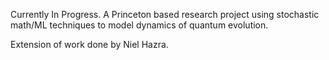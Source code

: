 Currently In Progress. A Princeton based research project using stochastic math/ML techniques to model dynamics of quantum evolution. 

Extension of work done by Niel Hazra.
